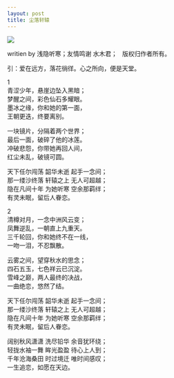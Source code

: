 ```yaml
---
layout: post  
title: 尘落轩辕  
---
```

![](http://images2015.cnblogs.com/blog/848995/201610/848995-20161011095313618-210749856.jpg)  

writien by 浅隐听寒；友情鸣谢 水木君；  
版权归作者所有。  
  
引：爱在远方，落花徜徉。心之所向，便是天堂。  

1  
青涩少年，悬崖边坠入黑暗；  
梦醒之间，彩色仙石多耀眼。  
墨冰之缘，你和她的第一面，  
王朝更迭，终要离别。  
  
一块镜片，分隔着两个世界；  
最后一面，破碎了他的冰莲。  
冲破悲怨，你带她再回人间，  
红尘未乱，破镜可圆。  
  
天下任尔闯荡    韶华未逝    起手一念间；  
那一缕沙终落    轩辕之上    无人可超越；  
隐在凡间十年    为她听寒    空余那羁绊；  
有灵未眠，留后人眷恋。  
  
   

2  
清樽对月，一念中洲风云变；  
凤舞逆乱，一朝直上九重天。  
三千轮回，你和她终不在一线，  
一吻一泪，不忍飘散。  

云雾之间，望穿秋水的思念；  
四石五玉，七色祥云已沉淀。  
雪峰之巅，两人最终的决战，  
一曲绝恋，悠然了结。  

天下任尔闯荡    韶华未逝    起手一念间；  
那一缕沙终落    轩辕之上    无人可超越；  
隐在凡间十年    为她听寒    空余那羁绊；  
有灵未眠，留后人眷恋。  

阔别秋风潇潇    洗尽铅华    余音犹环绕；  
轻拢水袖一舞    眸光盈盈    待心上人到；  
千年沧海桑田    时过境迁    唯时间感叹；  
一生追恋，如愿在天边。  

